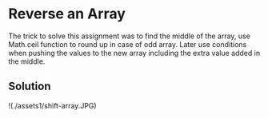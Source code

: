 # Reverse an Array
The trick to solve this assignment was to find the middle of the array, use Math.ceil function to round up in case of odd array. Later use conditions when pushing the values to the new array including the extra value added in the middle. 

## Solution
!(./assets1/shift-array.JPG)
